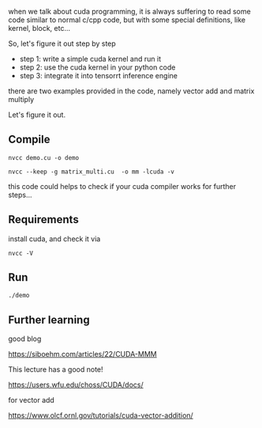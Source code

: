 when we talk about cuda programming, it is always suffering to read some code similar to normal c/cpp code, but with some special definitions, like kernel, block, etc...

So, let's figure it out step by step

* step 1: write a simple cuda kernel and run it
* step 2: use the cuda kernel in your python code
* step 3: integrate it into tensorrt inference engine

there are two examples provided in the code, namely vector add and matrix multiply

Let's figure it out.

## Compile

```
nvcc demo.cu -o demo 
```

```
nvcc --keep -g matrix_multi.cu  -o mm -lcuda -v
```

this code could helps to check if your cuda compiler works for further steps...



## Requirements

install cuda, and check it via

`nvcc -V`

## Run

`./demo`

## Further learning

good blog

https://siboehm.com/articles/22/CUDA-MMM

This lecture has a good note!

https://users.wfu.edu/choss/CUDA/docs/

for vector add

https://www.olcf.ornl.gov/tutorials/cuda-vector-addition/
